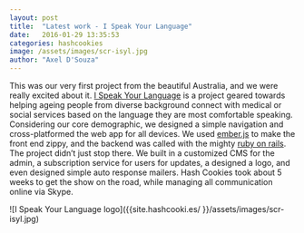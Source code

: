 ```yaml
---
layout: post
title:  "Latest work - I Speak Your Language"
date:   2016-01-29 13:35:53
categories: hashcookies
image: /assets/images/scr-isyl.jpg
author: "Axel D'Souza"
---
```


This was our very first project from the beautiful Australia, and we were really excited about it. [I Speak Your Language](http://ispeakyourlanguage.com.au) is a project geared towards helping ageing people from diverse background connect with medical or social services based on the language they are most comfortable speaking. Considering our core demographic, we designed a simple navigation and cross-platformed the web app for all devices. We used [ember.js](http://emberjs.com) to make the front end zippy, and the backend was called with the mighty [ruby on rails](http://rubyonrails.org). The project didn’t just stop there. We built in a customized CMS for the admin, a subscription service for users for updates, a designed a logo, and even designed simple auto response mailers. Hash Cookies took about 5 weeks to get the show on the road, while managing all communication online via Skype. 

<span style="padding-top: 50px;">![I Speak Your Language logo]({{site.hashcooki.es/ }}/assets/images/scr-isyl.jpg)</span>
